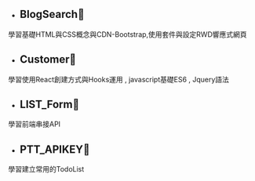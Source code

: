 - ## BlogSearch🔋


<p> 學習基礎HTML與CSS概念與CDN-Bootstrap,使用套件與設定RWD響應式網頁 </p>


- ## Customer🔋




<p> 學習使用React創建方式與Hooks運用 , javascript基礎ES6 , Jquery語法 </p>

- ## LIST_Form🔋



<p> 學習前端串接API </p>


- ## PTT_APIKEY🔋



<p> 學習建立常用的TodoList </p>
